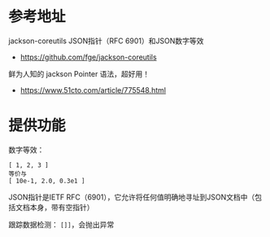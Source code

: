 # 参考地址
jackson-coreutils JSON指针（RFC 6901）和JSON数字等效
- https://github.com/fge/jackson-coreutils

鲜为人知的 jackson Pointer 语法，超好用！
- https://www.51cto.com/article/775548.html

# 提供功能
数字等效：
```
[ 1, 2, 3 ]
等价与
[ 10e-1, 2.0, 0.3e1 ]
```

JSON指针是IETF RFC（6901），它允许将任何值明确地寻址到JSON文档中（包括文档本身，带有空指针）

跟踪数据检测：
`[]]`，会抛出异常
